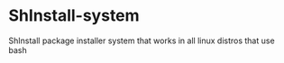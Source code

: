 # ShInstall-system
ShInstall package installer system that works in all linux distros that use bash
